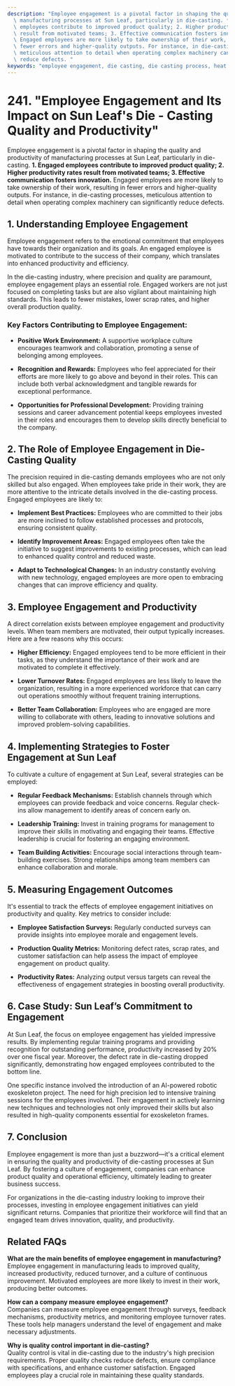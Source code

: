 ```yaml
---
description: "Employee engagement is a pivotal factor in shaping the quality and productivity of\
  \ manufacturing processes at Sun Leaf, particularly in die-casting. **1. Engaged\
  \ employees contribute to improved product quality; 2. Higher productivity rates\
  \ result from motivated teams; 3. Effective communication fosters innovation.**\
  \ Engaged employees are more likely to take ownership of their work, resulting in\
  \ fewer errors and higher-quality outputs. For instance, in die-casting processes,\
  \ meticulous attention to detail when operating complex machinery can significantly\
  \ reduce defects. "
keywords: "employee engagement, die casting, die casting process, heat dissipation performance"
---
```

# 241. "Employee Engagement and Its Impact on Sun Leaf's Die - Casting Quality and Productivity"

Employee engagement is a pivotal factor in shaping the quality and productivity of manufacturing processes at Sun Leaf, particularly in die-casting. **1. Engaged employees contribute to improved product quality; 2. Higher productivity rates result from motivated teams; 3. Effective communication fosters innovation.** Engaged employees are more likely to take ownership of their work, resulting in fewer errors and higher-quality outputs. For instance, in die-casting processes, meticulous attention to detail when operating complex machinery can significantly reduce defects. 

## **1. Understanding Employee Engagement**

Employee engagement refers to the emotional commitment that employees have towards their organization and its goals. An engaged employee is motivated to contribute to the success of their company, which translates into enhanced productivity and efficiency. 

In the die-casting industry, where precision and quality are paramount, employee engagement plays an essential role. Engaged workers are not just focused on completing tasks but are also vigilant about maintaining high standards. This leads to fewer mistakes, lower scrap rates, and higher overall production quality.

### **Key Factors Contributing to Employee Engagement:**

- **Positive Work Environment:** A supportive workplace culture encourages teamwork and collaboration, promoting a sense of belonging among employees.
  
- **Recognition and Rewards:** Employees who feel appreciated for their efforts are more likely to go above and beyond in their roles. This can include both verbal acknowledgment and tangible rewards for exceptional performance.

- **Opportunities for Professional Development:** Providing training sessions and career advancement potential keeps employees invested in their roles and encourages them to develop skills directly beneficial to the company.

## **2. The Role of Employee Engagement in Die-Casting Quality**

The precision required in die-casting demands employees who are not only skilled but also engaged. When employees take pride in their work, they are more attentive to the intricate details involved in the die-casting process. Engaged employees are likely to:

- **Implement Best Practices:** Employees who are committed to their jobs are more inclined to follow established processes and protocols, ensuring consistent quality.

- **Identify Improvement Areas:** Engaged employees often take the initiative to suggest improvements to existing processes, which can lead to enhanced quality control and reduced waste.

- **Adapt to Technological Changes:** In an industry constantly evolving with new technology, engaged employees are more open to embracing changes that can improve efficiency and quality.

## **3. Employee Engagement and Productivity**

A direct correlation exists between employee engagement and productivity levels. When team members are motivated, their output typically increases. Here are a few reasons why this occurs:

- **Higher Efficiency:** Engaged employees tend to be more efficient in their tasks, as they understand the importance of their work and are motivated to complete it effectively.

- **Lower Turnover Rates:** Engaged employees are less likely to leave the organization, resulting in a more experienced workforce that can carry out operations smoothly without frequent training interruptions.

- **Better Team Collaboration:** Employees who are engaged are more willing to collaborate with others, leading to innovative solutions and improved problem-solving capabilities.

## **4. Implementing Strategies to Foster Engagement at Sun Leaf**

To cultivate a culture of engagement at Sun Leaf, several strategies can be employed:

- **Regular Feedback Mechanisms:** Establish channels through which employees can provide feedback and voice concerns. Regular check-ins allow management to identify areas of concern early on.

- **Leadership Training:** Invest in training programs for management to improve their skills in motivating and engaging their teams. Effective leadership is crucial for fostering an engaging environment.

- **Team Building Activities:** Encourage social interactions through team-building exercises. Strong relationships among team members can enhance collaboration and morale.

## **5. Measuring Engagement Outcomes**

It's essential to track the effects of employee engagement initiatives on productivity and quality. Key metrics to consider include:

- **Employee Satisfaction Surveys:** Regularly conducted surveys can provide insights into employee morale and engagement levels.

- **Production Quality Metrics:** Monitoring defect rates, scrap rates, and customer satisfaction can help assess the impact of employee engagement on product quality.

- **Productivity Rates:** Analyzing output versus targets can reveal the effectiveness of engagement strategies in boosting overall productivity.

## **6. Case Study: Sun Leaf’s Commitment to Engagement**

At Sun Leaf, the focus on employee engagement has yielded impressive results. By implementing regular training programs and providing recognition for outstanding performance, productivity increased by 20% over one fiscal year. Moreover, the defect rate in die-casting dropped significantly, demonstrating how engaged employees contributed to the bottom line.

One specific instance involved the introduction of an AI-powered robotic exoskeleton project. The need for high precision led to intensive training sessions for the employees involved. Their engagement in actively learning new techniques and technologies not only improved their skills but also resulted in high-quality components essential for exoskeleton frames.

## **7. Conclusion**

Employee engagement is more than just a buzzword—it's a critical element in ensuring the quality and productivity of die-casting processes at Sun Leaf. By fostering a culture of engagement, companies can enhance product quality and operational efficiency, ultimately leading to greater business success.

For organizations in the die-casting industry looking to improve their processes, investing in employee engagement initiatives can yield significant returns. Companies that prioritize their workforce will find that an engaged team drives innovation, quality, and productivity.

## **Related FAQs**

**What are the main benefits of employee engagement in manufacturing?**  
Employee engagement in manufacturing leads to improved quality, increased productivity, reduced turnover, and a culture of continuous improvement. Motivated employees are more likely to invest in their work, producing better outcomes.

**How can a company measure employee engagement?**  
Companies can measure employee engagement through surveys, feedback mechanisms, productivity metrics, and monitoring employee turnover rates. These tools help managers understand the level of engagement and make necessary adjustments.

**Why is quality control important in die-casting?**  
Quality control is vital in die-casting due to the industry's high precision requirements. Proper quality checks reduce defects, ensure compliance with specifications, and enhance customer satisfaction. Engaged employees play a crucial role in maintaining these quality standards.
